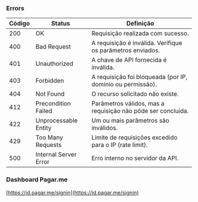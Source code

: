 ### Errors

| Código | Status                | Definição                                                    |
| ------ | --------------------- | ------------------------------------------------------------ |
| 200    | OK                    | Requisição realizada com sucesso.                            |
| 400    | Bad Request           | A requisição é inválida. Verifique os parâmetros enviados.   |
| 401    | Unauthorized          | A chave de API fornecida é inválida.                         |
| 403    | Forbidden             | A requisição foi bloqueada (por IP, domínio ou permissão).   |
| 404    | Not Found             | O recurso solicitado não existe.                             |
| 412    | Precondition Failed   | Parâmetros válidos, mas a requisição não pôde ser concluída. |
| 422    | Unprocessable Entity  | Um ou mais parâmetros são inválidos.                         |
| 429    | Too Many Requests     | Limite de requisições excedido para o IP (rate limit).       |
| 500    | Internal Server Error | Erro interno no servidor da API.                             |


### Dashboard Pagar.me
[https://id.pagar.me/signin](https://id.pagar.me/signin)
